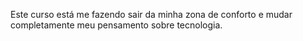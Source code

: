 Este curso está me fazendo sair da minha zona de conforto e mudar completamente meu pensamento sobre tecnologia.